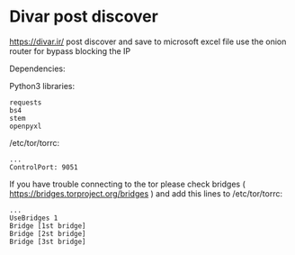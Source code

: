 # Divar post discover



https://divar.ir/ post discover and save to microsoft excel file
use the onion router for bypass blocking the IP

Dependencies:

Python3 libraries:
```
requests
bs4
stem
openpyxl
```

/etc/tor/torrc:

```
...
ControlPort: 9051
```

If you have trouble connecting to the tor please check bridges ( https://bridges.torproject.org/bridges )
and add this lines to /etc/tor/torrc:

```
...
UseBridges 1
Bridge [1st bridge]
Bridge [2st bridge]
Bridge [3st bridge]
```


